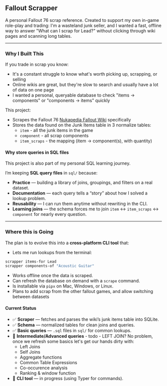 ## Fallout Scrapper

A personal Fallout 76 scrap reference. Created to support my own in-game role-play and trading: I'm a wasteland junk seller, and I wanted a fast, offline way to answer "What can I scrap for Lead?" without clicking through wiki pages and scanning long tables.

---

### Why I Built This

If you trade in scrap you know:

- It's a constant struggle to know what's worth picking up, scrapping, or selling
- Online wikis are great, but they're slow to search and usually have a lot of data on one page
- I wanted a personal, queryable database to check "items → components" or "components -> items" quickly

This project:

- Scrapes the Fallout 76 [Nukapedia Fallout Wiki](https://fallout.fandom.com/wiki/Fallout_76_junk_items) specifically
- Stores the data found on the Junk Items table in 3 normalize tables:
  - `item` - all the junk items in the game
  - `component` - all scrap components
  - `item_scraps` - the mapping (item → component(s), with quantity)

#### Why store queries in SQL files

This project is also part of my personal SQL learning journey.

I’m keeping **SQL query files** in `sql/` because:

- **Practice** — building a library of joins, groupings, and filters on a real dataset.
- **Documentation** — each query tells a “story” about how I solved a lookup problem.
- **Reusability** — I can run them anytime without rewriting in the CLI.
- **Learning joins** — the schema forces me to join `item` ↔ `item_scraps` ↔ `component` for nearly every question.

---

### Where this is Going

The plan is to evolve this into a **cross-platform CLI tool** that:

- Lets me run lookups from the terminal:

```bash
scrapper items-for Lead
scrapper components-of "Acoustic Guitar"
```

- Works offline once the data is scraped.
- Can refresh the database on demand with a `scrape` command.
- Is installable via `pipx` on Mac, Windows, or Linux.
- Plans to add scrap from the other fallout games, and allow switching between datasets

#### Current Status

- ✅ **Scraper** — fetches and parses the wiki’s junk items table into SQLite.
- ✅ **Schema** — normalized tables for clean joins and queries.
- ✅ **Basic queries** — `.sql` files in `sql/` for common lookups.
- 🚧 **Intermediate/Advanced queries** - todo - LEFT JOIN? No problem, once we refresh some basics let's get our hands dirty with:
  - Left Joins
  - Self Joins
  - Aggregate functions
  - Common Table Expressions
  - Co-occurence analysis
  - Ranking & window function
- 🚧 **CLI tool** — in progress (using Typer for commands).
